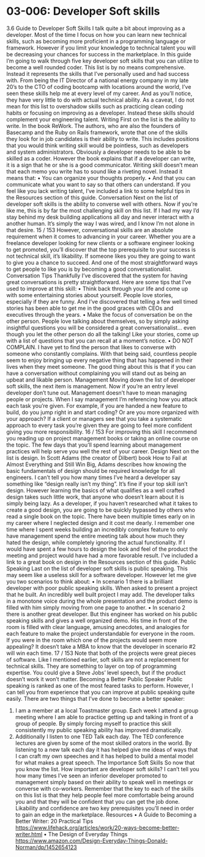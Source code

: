 # 03-006: Developer Soft skills

3.6 Guide to Developer Soft Skills
I talk quite a bit about improving as a developer. Most of the time I focus on how you can learn new
technical skills, such as becoming more proficient in a programming language or framework.
However if you limit your knowledge to technical talent you will be decreasing your chances for
success in the marketplace. In this guide I’m going to walk through five key developer soft skills
that you can utilize to become a well rounded coder.
This list is by no means comprehensive. Instead it represents the skills that I’ve personally used and
had success with. From being the IT Director of a national energy company in my late 20’s to the
CTO of coding bootcamp with locations around the world, I’ve seen these skills help me at every
level of my career. And as you’ll notice, they have very little to do with actual technical ability.
As a caveat, I do not mean for this list to overshadow skills such as practicing clean coding habits or
focusing on improving as a developer. Instead these skills should complement your engineering
talent.
Writing
First on the list is the ability to write. In the book ReWork. The authors, who are also the founders
of Basecamp and the Ruby on Rails framework, wrote that one of the skills they look for in job
candidates is their ability to write. This includes positions that you would think writing skill would
be pointless, such as developers and system administrators.
Obviously a developer needs to be able to be skilled as a coder. However the book explains that if a
developer can write, it is a sign that he or she is a good communicator. Writing skill doesn’t mean
that each memo you write has to sound like a riveting novel. Instead it means that:
• You can organize your thoughts properly.
• And that you can communicate what you want to say so that others can understand.
If you feel like you lack writing talent, I’ve included a link to some helpful tips in the Resources
section of this guide.
Conversation
Next on the list of developer soft skills is the ability to converse well with others. Now if you’re
like me, this is by far the most challenging skill on this list. If I had my way I’d stay behind my
desk building applications all day and never interact with a another human. It’s simply the way I
was wired, and I know I’m not alone in that desire.
15 / 153
However, conversational skills are an absolute requirement when it comes to advancing in your
career. Whether you are a freelance developer looking for new clients or a software engineer
looking to get promoted, you’ll discover that the top prerequisite to your success is not technical
skill, it’s likability. If someone likes you they are going to want to give you a chance to succeed.
And one of the most straightforward ways to get people to like you is by becoming a good
conversationalist.
Conversation Tips
Thankfully I’ve discovered that the system for having great conversations is pretty straightforward.
Here are some tips that I’ve used to improve at this skill:
• Think back through your life and come up with some entertaining stories about yourself.
People love stories, especially if they are funny. And I’ve discovered that telling a few well
timed stories has been able to get me in the good graces with CEOs and executives through
the years.
• Make the focus of conversation be on the other person. People love talking about
themselves, so by simply asking insightful questions you will be considered a great
conversationalist… even though you let the other person do all the talking! Like your
stories, come up with a list of questions that you can recall at a moment’s notice.
• DO NOT COMPLAIN. I have yet to find the person that likes to converse with someone
who constantly complains. With that being said, countless people seem to enjoy bringing up
every negative thing that has happened in their lives when they meet someone. The good
thing about this is that if you can have a conversation without complaining you will stand
out as being an upbeat and likable person.
Management
Moving down the list of developer soft skills, the next item is management. Now if you’re an entry
level developer don’t tune out. Management doesn’t have to mean managing people or projects.
When I say management I’m referencing how you attack each task you’re given.
For example, if you are handed a new feature to build, do you jump right in and start coding? Or are
you more organized with your approach?
If a client or managers see that you take a systematic approach to every task you’re given they are
going to feel more confident giving you more responsibility.
16 / 153
For improving this skill I recommend you reading up on project management books or taking an
online course on the topic. The few days that you’ll spend learning about management practices will
help serve you well the rest of your career.
Design
Next on the list is design. In Scott Adams (the creator of Dilbert) book How to Fail at Almost
Everything and Still Win Big, Adams describes how knowing the basic fundamentals of design
should be required knowledge for all engineers. I can’t tell you how many times I’ve heard a
developer say something like “design really isn’t my thing”. It’s fine if your top skill isn’t design.
However learning the basics of what qualifies as a well crafted design takes such little work, that
anyone who doesn’t learn about it is simply being lazy.
As a developer, if you haven’t researched what it takes to create a good design, you are going to be
quickly bypassed by others who read a single book on the topic. There have been multiple times
early on in my career where I neglected design and it cost me dearly. I remember one time where I
spent weeks building an incredibly complex feature to only have management spend the entire
meeting talk about how much they hated the design, while completely ignoring the actual
functionality. If I would have spent a few hours to design the look and feel of the product the
meeting and project would have had a more favorable result.
I’ve included a link to a great book on design in the Resources section of this guide.
Public Speaking
Last on the list of developer soft skills is public speaking. This may seem like a useless skill for a
software developer. However let me give you two scenarios to think about:
• In scenario 1 there is a brilliant developer with poor public speaking skills. When asked to
present a project that he built. An incredibly well built project I may add. The developer
talks in a monotone voice during the whole presentation and the product demo is filled with
him simply moving from one page to another.
• In scenario 2 there is another great developer. But this engineer has worked on his public
speaking skills and gives a well organized demo. His time in front of the room is filled with
clear language, amusing anecdotes, and analogies for each feature to make the project
understandable for everyone in the room. If you were in the room which one of the projects
would seem more appealing? It doesn’t take a MBA to know that the developer in scenario
#2 will win each time.
17 / 153
Note that both of the projects were great pieces of software. Like I mentioned earlier, soft skills are
not a replacement for technical skills. They are something to layer on top of programming expertise.
You could give a Steve Jobs’ level speech, but if the product doesn’t work it won’t matter.
Becoming a Better Public Speaker
Public speaking is ranked as one of the most feared tasks to perform. However, I can tell you from
experience that you can improve at public speaking quite easily. There are two things that I’ve done
to become a better speaker:

1. I am a member at a local Toastmaster group. Each week I attend a group meeting where I am
   able to practice getting up and talking in front of a group of people. By simply forcing
   myself to practice this skill consistently my public speaking ability has improved
   dramatically.
2. Additionally I listen to one TED Talk each day. The TED conference lectures are given by
   some of the most skilled orators in the world. By listening to a new talk each day it has
   helped give me ideas of ways that I can craft my own speeches and it has helped to build a
   mental model for what makes a great speech.
   The Importance Soft Skills
   So now that you know the list. How important are developer soft skills? I can’t tell you how many
   times I’ve seen an inferior developer promoted to management simply based on their ability to
   speak well in meetings or converse with co-workers. Remember that the key to each of the skills on
   this list is that they help people feel more comfortable being around you and that they will be
   confident that you can get the job done. Likability and confidence are two key prerequisites you’ll
   need in order to gain an edge in the marketplace.
   Resources
   • A Guide to Becoming a Better Writer: 20 Practical Tips
   https://www.lifehack.org/articles/work/20-ways-become-better-writer.html
   • The Design of Everyday Things
   https://www.amazon.com/Design-Everyday-Things-Donald-Norman/dp/1452654123
